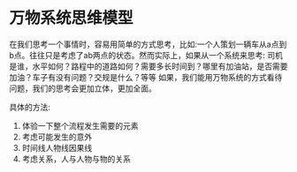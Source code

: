 # 万物系统思维模型

在我们思考一个事情时，容易用简单的方式思考，比如:一个人策划一辆车从a点到b点。往往只是考虑了ab两点的状态。然而实际上，如果从一个系统来思考: 司机是谁，水平如何？路程中的道路如何？需要多长时间到？哪里有加油站，是否需要加油？车子有没有问题？交规是什么？等等 如果，我们能用万物系统的方式看待问题，我们的思考会更加立体，更加全面。

具体的方法:

1. 体验一下整个流程发生需要的元素
2. 考虑可能发生的意外
3. 时间线人物线因果线
4. 考虑关系，人与人物与物的关系
